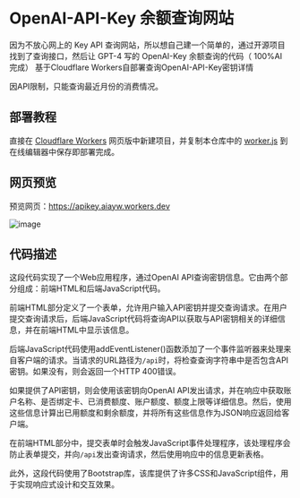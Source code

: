 # OpenAI-API-Key 余额查询网站
因为不放心网上的 Key API 查询网站，所以想自己建一个简单的，通过开源项目找到了查询接口，然后让 GPT-4 写的 OpenAI-Key 余额查询的代码（ 100%AI 完成） 
基于Cloudflare Workers自部署查询OpenAI-API-Key密钥详情

因API限制，只能查询最近月份的消费情况。

## 部署教程
直接在  [Cloudflare Workers](https://workers.cloudflare.com) 网页版中新建项目，并复制本仓库中的  [worker.js](https://github.com/Aiayw/OpenAI-API-Key/blob/main/worker.js)
到在线编辑器中保存即部署完成。  

## 网页预览
预览网页：https://apikey.aiayw.workers.dev

![image](https://user-images.githubusercontent.com/11790369/235579846-04fd25d1-fd0d-40e4-9520-939cb3fb79bb.png)

## 代码描述

这段代码实现了一个Web应用程序，通过OpenAI API查询密钥信息。它由两个部分组成：前端HTML和后端JavaScript代码。

前端HTML部分定义了一个表单，允许用户输入API密钥并提交查询请求。在用户提交查询请求后，后端JavaScript代码将查询API以获取与API密钥相关的详细信息，并在前端HTML中显示该信息。

后端JavaScript代码使用addEventListener()函数添加了一个事件监听器来处理来自客户端的请求。当请求的URL路径为`/api`时，将检查查询字符串中是否包含API密钥。如果没有，则会返回一个HTTP 400错误。

如果提供了API密钥，则会使用该密钥向OpenAI API发出请求，并在响应中获取账户名称、是否绑定卡、已消费额度、账户额度、额度上限等详细信息。然后，使用这些信息计算出已用额度和剩余额度，并将所有这些信息作为JSON响应返回给客户端。

在前端HTML部分中，提交表单时会触发JavaScript事件处理程序，该处理程序会防止表单提交，并向`/api`发出查询请求，然后使用响应中的信息更新表格。

此外，这段代码使用了Bootstrap库，该库提供了许多CSS和JavaScript组件，用于实现响应式设计和交互效果。

